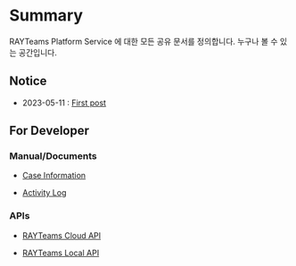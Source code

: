 
# Summary
RAYTeams Platform Service 에 대한 모든 공유 문서를 정의합니다.
누구나 볼 수 있는 공간입니다.

## Notice

* 2023-05-11 : [First post](./posts/2023-05-11-first-post.md)

## For Developer

### Manual/Documents

* [Case Information](./developer/manual/case/README.md)

* [Activity Log](./developer/common/activity-log.md)

### APIs

* [RAYTeams Cloud API](./cloud-api/README.md)

* [RAYTeams Local API](./local-api/README.md)
